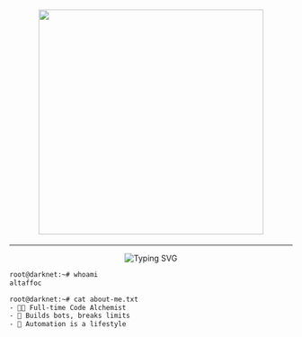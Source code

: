 <h1 align="center">
  <img src="https://cdn.jsdelivr.net/gh/altaffoc/altaffoc/aset/altaffoc.svg" width="400" />
</h1>

---

<p align="center">
  <img src="https://readme-typing-svg.demolab.com?font=Fira+Code&pause=1000&color=00FF41&center=true&vCenter=true&width=435&lines=git+clone+altaffoc;installing+tools...;running+code...;Welcome+to+Altaff's+Repository" alt="Typing SVG" />
</p>

```bash
root@darknet:~# whoami
altaffoc

root@darknet:~# cat about-me.txt
- 🧑‍💻 Full-time Code Alchemist
- 🧠 Builds bots, breaks limits
- 🚀 Automation is a lifestyle
